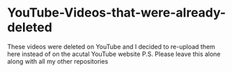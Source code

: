 # YouTube-Videos-that-were-already-deleted
These videos were deleted on YouTube and I decided to re-upload them here instead of on the acutal YouTube website P.S. Please leave this alone along with all my other repositories
